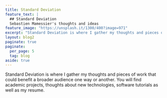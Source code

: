 ```yaml
---
title: Standard Deviation
feature_text: |
  ## Standard Deviation
  Sebastien Mamessier's thoughts and ideas
feature_image: "https://unsplash.it/1300/400?image=971"
excerpt: "Standard Deviation is where I gather my thoughts and pieces of work that could benefit a broader audience one way or another. You will find academic projects, thoughts about new technologies, software tutorials as well as my resume."
layout: blog2
paginate: true
paginate:
  per_page: 5
  tag: blog
aside: true
---
```


Standard Deviation is where I gather my thoughts and pieces of work that could benefit a broader audience one way or another. You will find academic projects, thoughts about new technologies, software tutorials as well as my resume.
